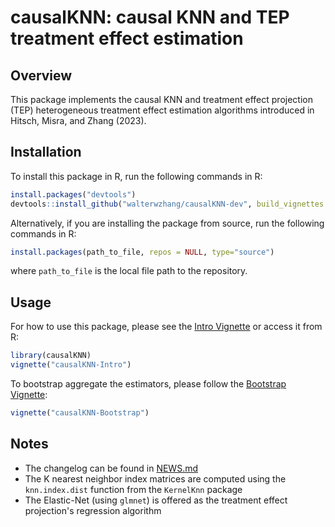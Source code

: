 # causalKNN: causal KNN and TEP treatment effect estimation

## Overview

This package implements the causal KNN and treatment effect projection (TEP) heterogeneous treatment effect estimation algorithms introduced in Hitsch, Misra, and Zhang (2023).


## Installation

To install this package in R, run the following commands in R:

```R
install.packages("devtools")
devtools::install_github("walterwzhang/causalKNN-dev", build_vignettes = TRUE)
```

Alternatively, if you are installing the package from source, run the following commands in R:

```R
install.packages(path_to_file, repos = NULL, type="source")
```

where `path_to_file` is the local file path to the repository.

## Usage

For how to use this package, please see the [Intro Vignette](https://walterwzhang.github.io/causalKNN-dev/articles/causalKNN-Intro.html) or access it from R:

```R
library(causalKNN)
vignette("causalKNN-Intro")
```

To bootstrap aggregate the estimators, please follow the [Bootstrap Vignette](https://walterwzhang.github.io/causalKNN-dev/articles/causalKNN-Bootstrap.html):

```R
vignette("causalKNN-Bootstrap")
```

## Notes

- The changelog can be found in [NEWS.md](NEWS.md)
- The K nearest neighbor index matrices are computed using the `knn.index.dist` function from the `KernelKnn` package
- The Elastic-Net (using `glmnet`) is offered as the treatment effect projection's regression algorithm

